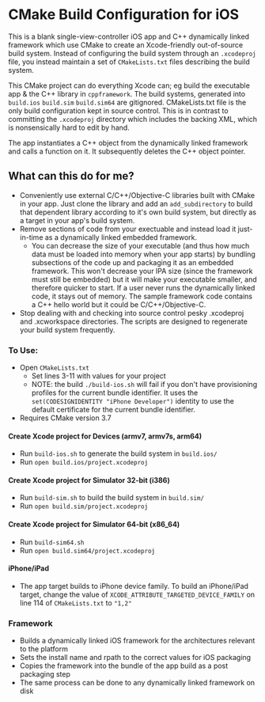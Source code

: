 # CMake Build Configuration for iOS

This is a blank single-view-controller iOS app and C++ dynamically linked framework which use CMake to create an Xcode-friendly out-of-source build system. Instead of configuring the build system through an `.xcodeproj` file, you instead maintain a set of `CMakeLists.txt` files describing the build system.

This CMake project can do everything Xcode can; eg build the executable app & the C++ library in `cppframework`. The build systems, generated into `build.ios` `build.sim` `build.sim64` are gitignored. CMakeLists.txt file is the only build configuration kept in source control. This is in contrast to committing the `.xcodeproj` directory which includes the backing XML, which is nonsensically hard to edit by hand.

The app instantiates a C++ object from the dynamically linked framework and calls a function on it. It subsequently deletes the C++ object pointer.

## What can this do for me?
- Conveniently use external C/C++/Objective-C libraries built with CMake in your app. Just clone the library and add an `add_subdirectory` to build that dependent library according to it's own build system, but directly as a target in your app's build system.
- Remove sections of code from your exectuable and instead load it just-in-time as a dynamically linked embedded framework.
    - You can decrease the size of your executable (and thus how much data must be loaded into memory when your app starts) by bundling subsections of the code up and packaging it as an embedded framework. This won't decrease your IPA size (since the framework must still be embedded) but it will make your executable smaller, and therefore quicker to start. If a user never runs the dynamically linked code, it stays out of memory. The sample framework code contains a C++ hello world but it could be C/C++/Objective-C.
- Stop dealing with and checking into source control pesky .xcodeproj and .xcworkspace directories. The scripts are designed to regenerate your build system frequently.

### To Use:
- Open `CMakeLists.txt`
  - Set lines 3-11 with values for your project
  - NOTE: the build `./build-ios.sh` will fail if you don't have provisioning profiles for the current bundle identifier. It uses the `set(CODESIGNIDENTITY "iPhone Developer")` identity to use the default certificate for the current bundle identifier.
- Requires CMake version 3.7

#### Create Xcode project for Devices (armv7, armv7s, arm64)
- Run `build-ios.sh` to generate the build system in `build.ios/`
- Run `open build.ios/project.xcodeproj`

#### Create Xcode project for Simulator 32-bit (i386)
- Run `build-sim.sh` to build the build system in `build.sim/`
- Run `open build.sim/project.xcodeproj`

#### Create Xcode project for Simulator 64-bit (x86_64)
- Run `build-sim64.sh` 
- Run `open build.sim64/project.xcodeproj`

#### iPhone/iPad
- The app target builds to iPhone device family. To build an iPhone/iPad target, change the value of `XCODE_ATTRIBUTE_TARGETED_DEVICE_FAMILY` on line 114 of `CMakeLists.txt` to `"1,2"`

### Framework
- Builds a dynamically linked iOS framework for the architectures relevant to the platform
- Sets the install name and rpath to the correct values for iOS packaging
- Copies the framework into the bundle of the app build as a post packaging step
- The same process can be done to any dynamically linked framework on disk
